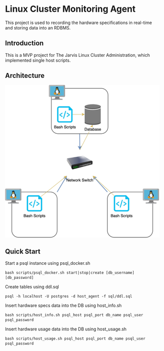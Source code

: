 # Linux Cluster Monitoring Agent
This project is used to recording the hardware specifications in real-time and storing data into an RDBMS.

## Introduction
This is a MVP project for The Jarvis Linux Cluster Administration, which implemented single host scripts.

## Architecture
![Architecture Diagram](Linux_SQL_Arch.jpg)

## Quick Start
Start a psql instance using psql_docker.sh
```
bash scripts/psql_docker.sh start|stop|create [db_username] [db_password]
```

Create tables using ddl.sql
```
psql -h localhost -U postgres -d host_agent -f sql/ddl.sql
```

Insert hardware specs data into the DB using host_info.sh
```
bash scripts/host_info.sh psql_host psql_port db_name psql_user psql_password
```

Insert hardware usage data into the DB using host_usage.sh
```
bash scripts/host_usage.sh psql_host psql_port db_name psql_user psql_password
```
